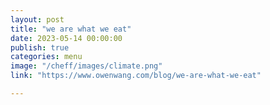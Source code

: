 ```yaml
---
layout: post
title: "we are what we eat"
date: 2023-05-14 00:00:00
publish: true
categories: menu 
image: "/cheff/images/climate.png"
link: "https://www.owenwang.com/blog/we-are-what-we-eat"

---
```


